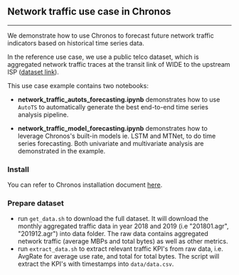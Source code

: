 ## Network traffic use case in Chronos

---
We demonstrate how to use Chronos to forecast future network traffic indicators based on historical
time series data. 

In the reference use case, we use a public telco dataset, which is aggregated network traffic traces at the transit link of WIDE
to the upstream ISP ([dataset link](http://mawi.wide.ad.jp/~agurim/dataset/)). 
 

This use case example contains two notebooks:

- **network_traffic_autots_forecasting.ipynb** demonstrates how to use `AutoTS` to automatically
generate the best end-to-end time series analysis pipeline.

- **network_traffic_model_forecasting.ipynb** demonstrates how to leverage Chronos's built-in models 
ie. LSTM and MTNet, to do time series forecasting. Both univariate and multivariate analysis are
demonstrated in the example.



### Install

You can refer to Chronos installation document [here](https://bigdl.readthedocs.io/en/latest/doc/Chronos/Overview/chronos.html#install).

### Prepare dataset
* run `get_data.sh` to download the full dataset. It will download the monthly aggregated traffic data in year 2018 and 2019 (i.e "201801.agr", "201912.agr") into data folder. The raw data contains aggregated network traffic (average MBPs and total bytes) as well as other metrics.
* run `extract_data.sh` to extract relevant traffic KPI's from raw data, i.e. AvgRate for average use rate, and total for total bytes. The script will extract the KPI's with timestamps into `data/data.csv`.


